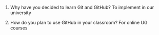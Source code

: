 1. Why have you decided to learn Git and GitHub?
To implement in our university

2. How do you plan to use GitHub in your classroom?
For online UG courses